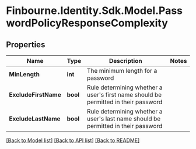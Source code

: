 # Finbourne.Identity.Sdk.Model.PasswordPolicyResponseComplexity

## Properties

Name | Type | Description | Notes
------------ | ------------- | ------------- | -------------
**MinLength** | **int** | The minimum length for a password | 
**ExcludeFirstName** | **bool** | Rule determining whether a user&#39;s first name should be permitted in their password | 
**ExcludeLastName** | **bool** | Rule determining whether a user&#39;s last name should be permitted in their password | 

[[Back to Model list]](../README.md#documentation-for-models) [[Back to API list]](../README.md#documentation-for-api-endpoints) [[Back to README]](../README.md)

